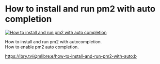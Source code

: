 # How to install and run pm2 with auto completion

[![How to install and run pm2 with auto completion](http://img.youtube.com/vi/VNYzNYZLZyQ/0.jpg)](https://www.youtube.com/watch?v=VNYzNYZLZyQ "How to install and run pm2 with auto completion")


How to install and run pm2 with autocompletion.<br/>How to enable pm2 auto completion.

https://lbry.tv/@mlibre:e/how-to-install-and-run-pm2-with-auto:b